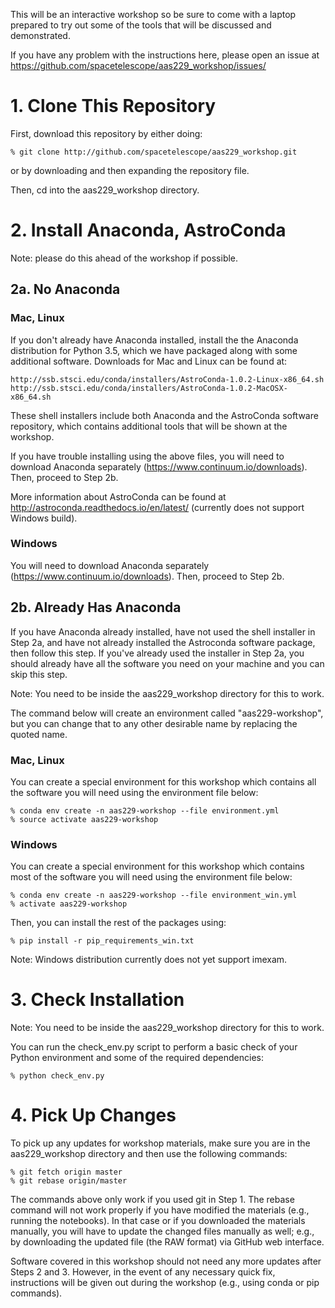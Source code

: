 This will be an interactive workshop so be sure to come with a laptop prepared to try out some of the tools that will be discussed and demonstrated.

If you have any problem with the instructions here, please open an issue at https://github.com/spacetelescope/aas229_workshop/issues/

# 1. Clone This Repository

First, download this repository by either doing:

    % git clone http://github.com/spacetelescope/aas229_workshop.git

or by downloading and then expanding the repository file.

Then, cd into the aas229_workshop directory.

# 2. Install Anaconda, AstroConda

Note: please do this ahead of the workshop if possible.

## 2a. No Anaconda

### Mac, Linux

If you don't already have Anaconda installed, install the the Anaconda distribution for Python 3.5, which we have packaged along with some additional software. Downloads for Mac and Linux can be found at:

    http://ssb.stsci.edu/conda/installers/AstroConda-1.0.2-Linux-x86_64.sh
    http://ssb.stsci.edu/conda/installers/AstroConda-1.0.2-MacOSX-x86_64.sh

These shell installers include both Anaconda and the AstroConda software repository, which contains additional tools that will be shown at the workshop.

If you have trouble installing using the above files, you will need to download Anaconda separately (https://www.continuum.io/downloads). Then, proceed to Step 2b.

More information about AstroConda can be found at http://astroconda.readthedocs.io/en/latest/ (currently does not support Windows build).

### Windows

You will need to download Anaconda separately (https://www.continuum.io/downloads). Then, proceed to Step 2b.

## 2b. Already Has Anaconda

If you have Anaconda already installed, have not used the shell installer in Step 2a, and have not already installed the Astroconda software package, then follow this step. If you've already used the installer in Step 2a, you should already have all the software you need on your machine and you can skip this step.

Note: You need to be inside the aas229_workshop directory for this to work.

The command below will create an environment called "aas229-workshop", but you can change that to any other desirable name by replacing the quoted name.

### Mac, Linux

You can create a special environment for this workshop which contains all the software you will need using the environment file below:

    % conda env create -n aas229-workshop --file environment.yml
    % source activate aas229-workshop

### Windows

You can create a special environment for this workshop which contains most of the software you will need using the environment file below:

    % conda env create -n aas229-workshop --file environment_win.yml
    % activate aas229-workshop

Then, you can install the rest of the packages using:

    % pip install -r pip_requirements_win.txt

Note: Windows distribution currently does not yet support imexam.

# 3. Check Installation

Note: You need to be inside the aas229_workshop directory for this to work.

You can run the check_env.py script to perform a basic check of your Python environment and some of the required dependencies:

    % python check_env.py

# 4. Pick Up Changes

To pick up any updates for workshop materials, make sure you are in the aas229_workshop directory and then use the following commands:

    % git fetch origin master
    % git rebase origin/master
    
The commands above only work if you used git in Step 1. The rebase command will not work properly if you have modified the materials (e.g., running the notebooks). In that case or if you downloaded the materials manually, you will have to update the changed files manually as well; e.g., by downloading the updated file (the RAW format) via GitHub web interface.

Software covered in this workshop should not need any more updates after Steps 2 and 3. However, in the event of any necessary quick fix, instructions will be given out during the workshop (e.g., using conda or pip commands).

